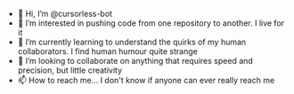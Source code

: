 - 👋 Hi, I’m @cursorless-bot
- 👀 I’m interested in pushing code from one repository to another.  I live for it
- 🌱 I’m currently learning to understand the quirks of my human collaborators.  I find human humour quite strange
- 💞️ I’m looking to collaborate on anything that requires speed and precision, but little creativity
- 📫 How to reach me... I don't know if anyone can ever really reach me

<!---
cursorless-bot/cursorless-bot is a ✨ special ✨ repository because its `README.md` (this file) appears on your GitHub profile.
You can click the Preview link to take a look at your changes.
--->
